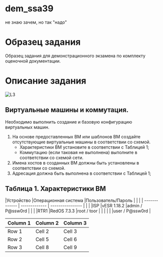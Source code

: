 # dem_ssa39
не знаю зачем, но так "надо"
# Образец задания
Образец задания для демонстрационного экзамена по комплекту оценочной
документации.

# Описание задания
![L3](https://github.com/RaveMake/dem_ssa39/assets/16873085/e8e2fc17-1f3b-4398-a8c6-084d9be8b805)

## Виртуальные машины и коммутация.
Необходимо выполнить создание и базовую конфигурацию виртуальных
машин.

1. На основе предоставленных ВМ или шаблонов ВМ создайте отсутствующие виртуальные машины в соответствии со схемой.  
   -	Характеристики ВМ установите в соответствии с Таблицей 1;
   -	Коммутацию (если таковая не выполнена) выполните в соответствии со схемой сети.	 
2.  Имена хостов в созданных ВМ должны быть установлены в соответствии со схемой.
3.  Адресация должна быть выполнена в соответствии с Таблицей 1;
## Таблица 1. Характеристики ВМ

|Устройство           |Операционная система                 |Пользователь/Пароль  |
           |                                                                    |
|  -------------    | -------------                       | ----------------    |
           |                                                                    |
|ISP                |vESR 1.18.2                          |admin / P@ssw0rd     |
           |                                                                    |
|RTR1               |RedOS 7.3.3                          |root / toor          |
           |                                                                    |
|                   |                                     |user / P@ssw0rd      |
           
| Column 1 | Column 2 | Column 3 |
|----------|----------|----------|
| Row 1    | Cell 2   | Cell 3   |
| Row 2    | Cell 5   | Cell 6   |
| Row 3    | Cell 8   | Cell 9   |
